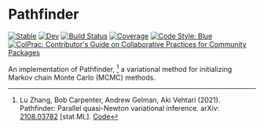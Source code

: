# Pathfinder

[![Stable](https://img.shields.io/badge/docs-stable-blue.svg)](https://sethaxen.github.io/Pathfinder.jl/stable)
[![Dev](https://img.shields.io/badge/docs-dev-blue.svg)](https://sethaxen.github.io/Pathfinder.jl/dev)
[![Build Status](https://github.com/sethaxen/Pathfinder.jl/workflows/CI/badge.svg)](https://github.com/sethaxen/Pathfinder.jl/actions)
[![Coverage](https://codecov.io/gh/sethaxen/Pathfinder.jl/branch/main/graph/badge.svg)](https://codecov.io/gh/sethaxen/Pathfinder.jl)
[![Code Style: Blue](https://img.shields.io/badge/code%20style-blue-4495d1.svg)](https://github.com/invenia/BlueStyle)
[![ColPrac: Contributor's Guide on Collaborative Practices for Community Packages](https://img.shields.io/badge/ColPrac-Contributor's%20Guide-blueviolet)](https://github.com/SciML/ColPrac)

An implementation of Pathfinder, [^Zhang2021] a variational method for initializing Markov chain Monte Carlo (MCMC) methods.

[^Zhang2021]: Lu Zhang, Bob Carpenter, Andrew Gelman, Aki Vehtari (2021).
              Pathfinder: Parallel quasi-Newton variational inference.
              arXiv: [2108.03782](https://arxiv.org/abs/2108.03782) [stat.ML].
              [Code](https://github.com/LuZhangstat/Pathfinder)
